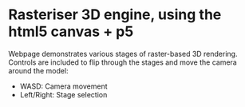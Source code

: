 # Rasteriser 3D engine, using the html5 canvas + p5

Webpage demonstrates various stages of raster-based 3D rendering.
Controls are included to flip through the stages and move the camera around the model:

- WASD: Camera movement
- Left/Right: Stage selection

